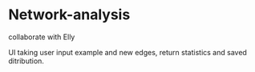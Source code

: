 # Network-analysis
collaborate with Elly

UI taking user input example and new edges, return statistics and saved ditribution.



